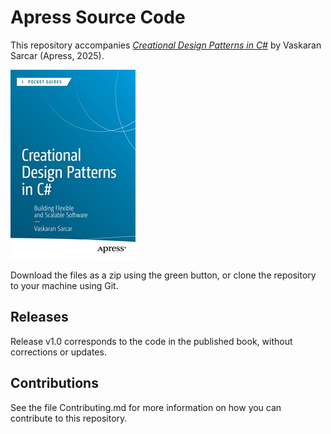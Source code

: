 # Apress Source Code

This repository accompanies [*Creational Design Patterns in C#*](https://link.springer.com/book/9798868815669) by Vaskaran Sarcar (Apress, 2025).

[comment]: #cover
![Cover image](979-8-8688-1566-9.jpg)

Download the files as a zip using the green button, or clone the repository to your machine using Git.

## Releases

Release v1.0 corresponds to the code in the published book, without corrections or updates.

## Contributions

See the file Contributing.md for more information on how you can contribute to this repository.
